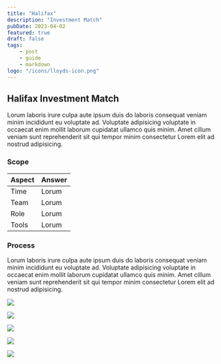 ```yaml
---
title: "Halifax"
description: "Investment Match"
pubDate: 2023-04-02
featured: true
draft: false
tags:
    - post
    - guide
    - markdown
logo: "/icons/lloyds-icon.png"
---
```


## Halifax Investment Match

Lorum laboris irure culpa aute ipsum duis do laboris consequat veniam minim incididunt eu voluptate ad. Voluptate adipisicing voluptate in occaecat enim mollit laborum cupidatat ullamco quis minim. Amet cillum veniam sunt reprehenderit sit qui tempor minim consectetur Lorem elit ad nostrud adipisicing.

### Scope

| Aspect | Answer |
| ------ | ------ |
| Time   | Lorum  |
| Team   | Lorum  |
| Role   | Lorum  |
| Tools  | Lorum  |

### Process

Lorum laboris irure culpa aute ipsum duis do laboris consequat veniam minim incididunt eu voluptate ad. Voluptate adipisicing voluptate in occaecat enim mollit laborum cupidatat ullamco quis minim. Amet cillum veniam sunt reprehenderit sit qui tempor minim consectetur Lorem elit ad nostrud adipisicing.

<Image
  src="/images/halifax-investment-match/user-centric.png"
  class="rounded-md"
/>

<Image
  src="/images/halifax-investment-match/compliance.png"
  class="rounded-md"
/>

<Image
  src="/images/halifax-investment-match/content-modal.png"
  class="rounded-md"
/>

<Image
  src="/images/halifax-investment-match/screens.png"
  class="rounded-md"
/>

<Image
  src="/images/halifax-investment-match/examples.png"
  class="rounded-md"
/>
